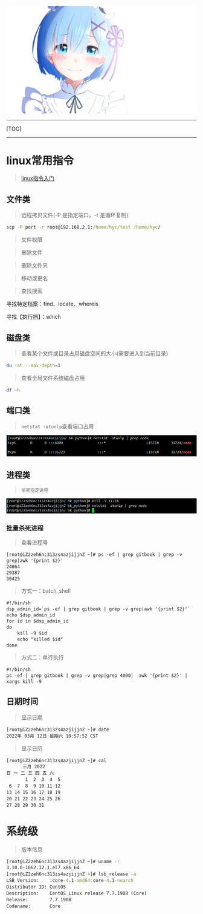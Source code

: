 ![img](res/other/异世界蕾姆_0.png)

***

[TOC]

***

# linux常用指令

> [linux指令入门](http://www.linuxso.com/command/)

## 文件类

> 远程拷贝文件(-P 是指定端口，-r 是循环复制)

```cmd
scp -P port -r root@192.168.2.1:/home/hyc/test /home/hyc/
```

> 文件权限



> 删除文件



> 删除文件夹



> 移动或更名



> 查找搜索

寻找特定档案：find、locate、whereis

寻找【执行挡】：which







## 磁盘类

> 查看某个文件或目录占用磁盘空间的大小(需要进入到当前目录)

``` sh
du -ah --max-depth=1
```

> 查看全局文件系统磁盘占用

``` sh
df -h
```

## 端口类

> `netstat -atunlp`查看端口占用

![image-20200328210123194](./res/3.Linux常用命令/image-20200328210123194.png)

## 进程类

> `杀死指定进程`

![image-20200328210327497](res/3.Linux常用命令/image-20200328210327497.png)

### 批量杀死进程

> 查看进程号

```shell
[root@iZ2zeh6nc313zs4azjijjnZ ~]# ps -ef | grep gitbook | grep -v grep|awk '{print $2}'
24064
29387
30425
```

> 方式一：batch_shell

```shell
#!/bin/sh
dsp_admin_id=`ps -ef | grep gitbook | grep -v grep|awk '{print $2}'`
echo $dsp_admin_id
for id in $dsp_admin_id
do
    kill -9 $id  
    echo "killed $id" 
done
```

> 方式二：单行执行

```shell
#!/bin/sh
ps -ef | grep gitbook | grep -v grep|grep 4000|  awk '{print $2}' | xargs kill -9
```



## 日期时间

> 显示日期

```cmd
[root@iZ2zeh6nc313zs4azjijjnZ ~]# date
2022年 03月 12日 星期六 10:57:52 CST
```

> 显示日历

```cmd
[root@iZ2zeh6nc313zs4azjijjnZ ~]# cal
      三月 2022     
日 一 二 三 四 五 六
       1  2  3  4  5
 6  7  8  9 10 11 12
13 14 15 16 17 18 19
20 21 22 23 24 25 26
27 28 29 30 31
```





# 系统级

> 版本信息

```cmd
[root@iZ2zeh6nc313zs4azjijjnZ ~]# uname -r
3.10.0-1062.12.1.el7.x86_64
[root@iZ2zeh6nc313zs4azjijjnZ ~]# lsb_release -a
LSB Version:    :core-4.1-amd64:core-4.1-noarch
Distributor ID: CentOS
Description:    CentOS Linux release 7.7.1908 (Core)
Release:        7.7.1908
Codename:       Core
```
















